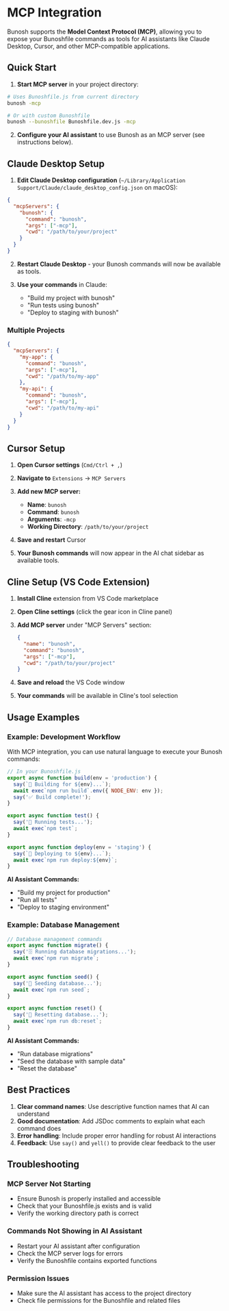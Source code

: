 # MCP Integration

Bunosh supports the **Model Context Protocol (MCP)**, allowing you to expose your Bunoshfile commands as tools for AI assistants like Claude Desktop, Cursor, and other MCP-compatible applications.

## Quick Start

1. **Start MCP server** in your project directory:
```bash
# Uses Bunoshfile.js from current directory
bunosh -mcp

# Or with custom Bunoshfile
bunosh --bunoshfile Bunoshfile.dev.js -mcp
```

2. **Configure your AI assistant** to use Bunosh as an MCP server (see instructions below).

## Claude Desktop Setup

1. **Edit Claude Desktop configuration** (`~/Library/Application Support/Claude/claude_desktop_config.json` on macOS):

```json
{
  "mcpServers": {
    "bunosh": {
      "command": "bunosh",
      "args": ["-mcp"],
      "cwd": "/path/to/your/project"
    }
  }
}
```

2. **Restart Claude Desktop** - your Bunosh commands will now be available as tools.

3. **Use your commands** in Claude:
   - "Build my project with bunosh"
   - "Run tests using bunosh"
   - "Deploy to staging with bunosh"

### Multiple Projects

```json
{
  "mcpServers": {
    "my-app": {
      "command": "bunosh",
      "args": ["-mcp"],
      "cwd": "/path/to/my-app"
    },
    "my-api": {
      "command": "bunosh",
      "args": ["-mcp"],
      "cwd": "/path/to/my-api"
    }
  }
}
```

## Cursor Setup

1. **Open Cursor settings** (`Cmd/Ctrl + ,`)

2. **Navigate to** `Extensions` → `MCP Servers`

3. **Add new MCP server:**
   - **Name**: `bunosh`
   - **Command**: `bunosh`
   - **Arguments**: `-mcp`
   - **Working Directory**: `/path/to/your/project`

4. **Save and restart** Cursor

5. **Your Bunosh commands** will now appear in the AI chat sidebar as available tools.

## Cline Setup (VS Code Extension)

1. **Install Cline** extension from VS Code marketplace

2. **Open Cline settings** (click the gear icon in Cline panel)

3. **Add MCP server** under "MCP Servers" section:
   ```json
   {
     "name": "bunosh",
     "command": "bunosh",
     "args": ["-mcp"],
     "cwd": "/path/to/your/project"
   }
   ```

4. **Save and reload** the VS Code window

5. **Your commands** will be available in Cline's tool selection

## Usage Examples

### Example: Development Workflow

With MCP integration, you can use natural language to execute your Bunosh commands:

```javascript
// In your Bunoshfile.js
export async function build(env = 'production') {
  say(`🔨 Building for ${env}...`);
  await exec`npm run build`.env({ NODE_ENV: env });
  say('✅ Build complete!');
}

export async function test() {
  say('🧪 Running tests...');
  await exec`npm test`;
}

export async function deploy(env = 'staging') {
  say(`🚀 Deploying to ${env}...`);
  await exec`npm run deploy:${env}`;
}
```

**AI Assistant Commands:**
- "Build my project for production"
- "Run all tests"
- "Deploy to staging environment"

### Example: Database Management

```javascript
// Database management commands
export async function migrate() {
  say('🗄️ Running database migrations...');
  await exec`npm run migrate`;
}

export async function seed() {
  say('🌱 Seeding database...');
  await exec`npm run seed`;
}

export async function reset() {
  say('🔄 Resetting database...');
  await exec`npm run db:reset`;
}
```

**AI Assistant Commands:**
- "Run database migrations"
- "Seed the database with sample data"
- "Reset the database"

## Best Practices

1. **Clear command names**: Use descriptive function names that AI can understand
2. **Good documentation**: Add JSDoc comments to explain what each command does
3. **Error handling**: Include proper error handling for robust AI interactions
4. **Feedback**: Use `say()` and `yell()` to provide clear feedback to the user

## Troubleshooting

### MCP Server Not Starting
- Ensure Bunosh is properly installed and accessible
- Check that your Bunoshfile.js exists and is valid
- Verify the working directory path is correct

### Commands Not Showing in AI Assistant
- Restart your AI assistant after configuration
- Check the MCP server logs for errors
- Verify the Bunoshfile contains exported functions

### Permission Issues
- Make sure the AI assistant has access to the project directory
- Check file permissions for the Bunoshfile and related files